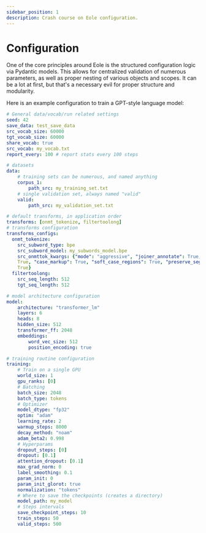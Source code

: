 ```yaml
---
sidebar_position: 1
description: Crash course on Eole configuration.
---
```


# Configuration

One of the core principles around Eole is the structured configuration logic via Pydantic models. This allows for centralized validation of numerous parameters, as well as proper nesting of various objects and scopes.
It can be a lot at first, but that's a necessary evil for proper structure and modularity.

Here is an example configuration to train a GPT-style language model:

```yaml
# General data/vocab/run related settings
seed: 42
save_data: test_save_data
src_vocab_size: 60000
tgt_vocab_size: 60000
share_vocab: true
src_vocab: my_vocab.txt
report_every: 100 # report stats every 100 steps

# datasets
data:
    # training sets can be numerous, and named anything
    corpus_1:
        path_src: my_training_set.txt
    # single validation set, always named "valid"
    valid:
        path_src: my_validation_set.txt

# default transforms, in application order
transforms: [onmt_tokenize, filtertoolong]
# transforms configuration
transforms_configs:
  onmt_tokenize:
    src_subword_type: bpe
    src_subword_model: my_subwords_model.bpe
    src_onmttok_kwargs: {"mode": "aggressive", "joiner_annotate": True, "preserve_placeholders":
    True, "case_markup": True, "soft_case_regions": True, "preserve_segmented_tokens":
    True}
  filtertoolong:
    src_seq_length: 512
    tgt_seq_length: 512

# model architecture configuration
model:
    architecture: "transformer_lm"
    layers: 6
    heads: 8
    hidden_size: 512
    transformer_ff: 2048
    embeddings:
        word_vec_size: 512
        position_encoding: true

# training routine configuration
training:
    # Train on a single GPU
    world_size: 1
    gpu_ranks: [0]
    # Batching
    batch_size: 2048
    batch_type: tokens
    # Optimizer
    model_dtype: "fp32"
    optim: "adam"
    learning_rate: 2
    warmup_steps: 8000
    decay_method: "noam"
    adam_beta2: 0.998
    # Hyperparams
    dropout_steps: [0]
    dropout: [0.1]
    attention_dropout: [0.1]
    max_grad_norm: 0
    label_smoothing: 0.1
    param_init: 0
    param_init_glorot: true
    normalization: "tokens"
    # Where to save the checkpoints (creates a directory)
    model_path: my_model
    # Steps intervals
    save_checkpoint_steps: 10
    train_steps: 50
    valid_steps: 500
```